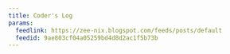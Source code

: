 ```yaml
---
title: Coder's Log
params:
  feedlink: https://zee-nix.blogspot.com/feeds/posts/default
  feedid: 9ae803cf04a05259bd4d8d2ac1f5b73b
---
```

